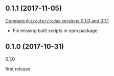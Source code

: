 ## 0.1.1 (2017-11-05)
[Compare `@uirouter/redux` versions 0.1.0 and 0.1.1](https://github.com/ui-router/redux/compare/0.1.0...0.1.1)

- Fix missing built scripts in npm package

## 0.1.0 (2017-10-31)
0.1.0

first release